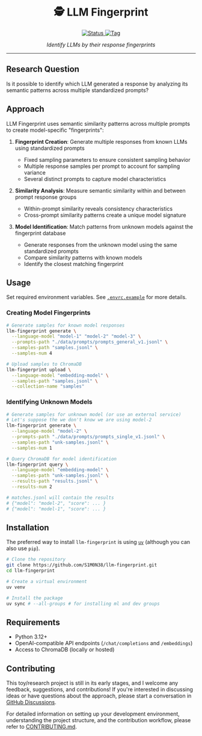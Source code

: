 <div align="center">
  <h1>🕵&nbsp;LLM Fingerprint</h1>
  <p align="center">
    <a href="https://github.com/S1M0N38/llm-fingerprint">
      <img alt="Status" src="https://img.shields.io/badge/Status-WIP-yellow?style=for-the-badge"/>
    </a>
    <a href="https://github.com/S1M0N38/llm-fingerprint/tags">
      <img alt="Tag" src="https://img.shields.io/github/v/tag/S1M0N38/llm-fingerprint?style=for-the-badge&color=blue"/>
    </a>
  </p>
  <p>
    <em>Identify LLMs by their response fingerprints</em>
  </p>
  <hr>
</div>

## Research Question

Is it possible to identify which LLM generated a response by analyzing its semantic patterns across multiple standardized prompts?

## Approach

LLM Fingerprint uses semantic similarity patterns across multiple prompts to create model-specific "fingerprints":

1. **Fingerprint Creation**: Generate multiple responses from known LLMs using standardized prompts

   - Fixed sampling parameters to ensure consistent sampling behavior
   - Multiple response samples per prompt to account for sampling variance
   - Several distinct prompts to capture model characteristics

2. **Similarity Analysis**: Measure semantic similarity within and between prompt response groups

   - Within-prompt similarity reveals consistency characteristics
   - Cross-prompt similarity patterns create a unique model signature

3. **Model Identification**: Match patterns from unknown models against the fingerprint database

   - Generate responses from the unknown model using the same standardized prompts
   - Compare similarity patterns with known models
   - Identify the closest matching fingerprint

## Usage

Set required environment variables. See [`.envrc.example`](.envrc.example) for more details.

### Creating Model Fingerprints

```bash
# Generate samples for known model responses
llm-fingerprint generate \
  --language-model "model-1" "model-2" "model-3" \
  --prompts-path "./data/prompts/prompts_general_v1.jsonl" \
  --samples-path "samples.jsonl" \
  --samples-num 4

# Upload samples to ChromaDB
llm-fingerprint upload \
  --language-model "embedding-model" \
  --samples-path "samples.jsonl" \
  --collection-name "samples"
```

### Identifying Unknown Models

```bash
# Generate samples for unknown model (or use an external service)
# Let's suppose the we don't know we are using model-2
llm-fingerprint generate \
  --language-model "model-2" \
  --prompts-path "./data/prompts/prompts_single_v1.jsonl" \
  --samples-path "unk-samples.jsonl" \
  --samples-num 1

# Query ChromaDB for model identification
llm-fingerprint query \
  --language-model "embedding-model" \
  --samples-path "unk-samples.jsonl" \
  --results-path "results.jsonl" \
  --results-num 2

# matches.jsonl will contain the results
# {"model": "model-2", "score": ... }
# {"model": "model-1", "score": ... }
```

## Installation

The preferred way to install `llm-fingerprint` is using [`uv`](https://docs.astral.sh/uv/) (although you can also use `pip`).

```bash
# Clone the repository
git clone https://github.com/S1M0N38/llm-fingerprint.git
cd llm-fingerprint

# Create a virtual environment
uv venv

# Install the package
uv sync # --all-groups # for installing ml and dev groups
```

## Requirements

- Python 3.12+
- OpenAI-compatible API endpoints (`/chat/completions` and `/embeddings`)
- Access to ChromaDB (locally or hosted)

## Contributing

This toy/research project is still in its early stages, and I welcome any feedback, suggestions, and contributions! If you're interested in discussing ideas or have questions about the approach, please start a conversation in [GitHub Discussions](https://github.com/S1M0N38/llm-fingerprint/discussions).

For detailed information on setting up your development environment, understanding the project structure, and the contribution workflow, please refer to [CONTRIBUTING.md](CONTRIBUTING.md).
